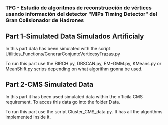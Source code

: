 ### TFG - Estudio de algoritmos de reconstrucción de vértices usando información del detector "MIPs Timing Detector" del Gran Colisionador de Hadrones
## Part 1-Simulated Data Simulados Artificialy
In this part data has been simulated with the script Utilities_Functions/GenerarConjuntoVerticesyTrazas.py

To run this part use the BIRCH.py, DBSCAN.py, EM-GMM.py, KMeans.py or MeanShift.py scrips depending on what algorithm gonna be used.

## Part 2-CMS Simulated Data
In this part it has been used simulated data within the officila CMS requirement. To acces this data go into the folder Data.

To run this part use the script Cluster_CMS_data.py. It has all the algorithms implemented inside it.

